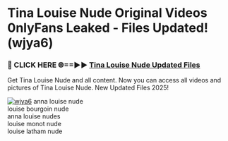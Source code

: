 # Tina Louise Nude Original Videos 0nlyFans Leaked - Files Updated! (wjya6)

<h3>🔴 CLICK HERE 🌐==►► <a href="https://tinyurl.com/5h6xmrr3" rel="nofollow">Tina Louise Nude Updated Files</a></h3>

Get Tina Louise Nude and all content. Now you can access all videos and pictures of Tina Louise Nude. New Updated Files 2025!

[![wjya6](https://i.imgur.com/KVD873Z.gif)](https://tinyurl.com/5h6xmrr3)
anna louise nude<br>
louise bourgoin nude<br>
anna louise nudes<br>
louise monot nude<br>
louise latham nude